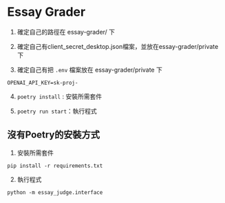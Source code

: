 

# Essay Grader

1. 確定自己的路徑在 essay-grader/ 下

2. 確定自己有client_secret_desktop.json檔案，並放在essay-grader/private下

3. 確定自己有把 `.env` 檔案放在 essay-grader/private 下

```
OPENAI_API_KEY=sk-proj-
```

4. `poetry install` : 安裝所需套件

5. `poetry run start`：執行程式


## 沒有Poetry的安裝方式

1. 安裝所需套件

```
pip install -r requirements.txt
```

2. 執行程式

```
python -m essay_judge.interface
```
